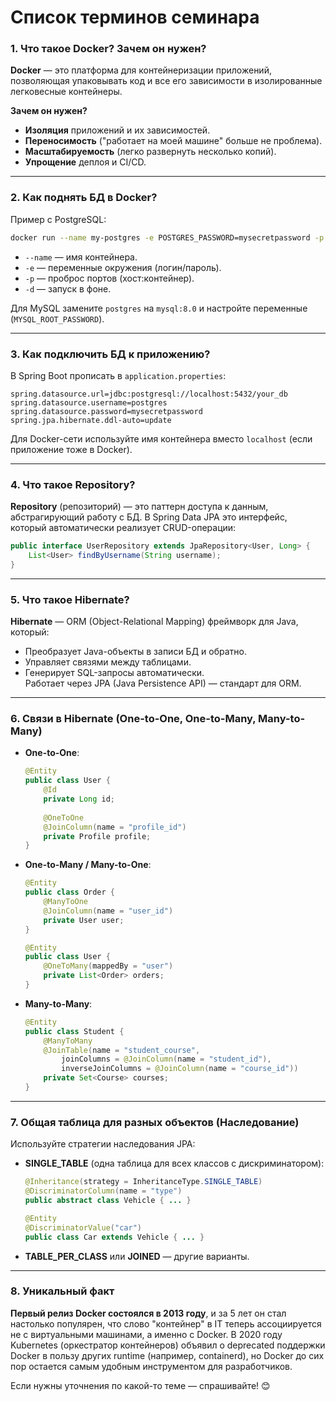 # Список терминов семинара
### 1. **Что такое Docker? Зачем он нужен?**
**Docker** — это платформа для контейнеризации приложений, позволяющая упаковывать код и все его зависимости в изолированные легковесные контейнеры.

**Зачем он нужен?**
- **Изоляция** приложений и их зависимостей.
- **Переносимость** ("работает на моей машине" больше не проблема).
- **Масштабируемость** (легко развернуть несколько копий).
- **Упрощение** деплоя и CI/CD.

---  

### 2. **Как поднять БД в Docker?**
Пример с PostgreSQL:
```bash
docker run --name my-postgres -e POSTGRES_PASSWORD=mysecretpassword -p 5432:5432 -d postgres
```  
- `--name` — имя контейнера.
- `-e` — переменные окружения (логин/пароль).
- `-p` — проброс портов (хост:контейнер).
- `-d` — запуск в фоне.

Для MySQL замените `postgres` на `mysql:8.0` и настройте переменные (`MYSQL_ROOT_PASSWORD`).

---  

### 3. **Как подключить БД к приложению?**
В Spring Boot прописать в `application.properties`:
```properties
spring.datasource.url=jdbc:postgresql://localhost:5432/your_db
spring.datasource.username=postgres
spring.datasource.password=mysecretpassword
spring.jpa.hibernate.ddl-auto=update
```  
Для Docker-сети используйте имя контейнера вместо `localhost` (если приложение тоже в Docker).

---  

### 4. **Что такое Repository?**
**Repository** (репозиторий) — это паттерн доступа к данным, абстрагирующий работу с БД. В Spring Data JPA это интерфейс, который автоматически реализует CRUD-операции:
```java
public interface UserRepository extends JpaRepository<User, Long> {
    List<User> findByUsername(String username);
}
```  

---  

### 5. **Что такое Hibernate?**
**Hibernate** — ORM (Object-Relational Mapping) фреймворк для Java, который:
- Преобразует Java-объекты в записи БД и обратно.
- Управляет связями между таблицами.
- Генерирует SQL-запросы автоматически.  
  Работает через JPA (Java Persistence API) — стандарт для ORM.

---  

### 6. **Связи в Hibernate (One-to-One, One-to-Many, Many-to-Many)**
- **One-to-One**:
  ```java
  @Entity
  public class User {
      @Id
      private Long id;
      
      @OneToOne
      @JoinColumn(name = "profile_id")
      private Profile profile;
  }
  ```  

- **One-to-Many / Many-to-One**:
  ```java
  @Entity
  public class Order {
      @ManyToOne
      @JoinColumn(name = "user_id")
      private User user;
  }

  @Entity
  public class User {
      @OneToMany(mappedBy = "user")
      private List<Order> orders;
  }
  ```  

- **Many-to-Many**:
  ```java
  @Entity
  public class Student {
      @ManyToMany
      @JoinTable(name = "student_course",
          joinColumns = @JoinColumn(name = "student_id"),
          inverseJoinColumns = @JoinColumn(name = "course_id"))
      private Set<Course> courses;
  }
  ```  

---  

### 7. **Общая таблица для разных объектов (Наследование)**
Используйте стратегии наследования JPA:
- **SINGLE_TABLE** (одна таблица для всех классов с дискриминатором):
  ```java
  @Inheritance(strategy = InheritanceType.SINGLE_TABLE)
  @DiscriminatorColumn(name = "type")
  public abstract class Vehicle { ... }

  @Entity
  @DiscriminatorValue("car")
  public class Car extends Vehicle { ... }
  ```  

- **TABLE_PER_CLASS** или **JOINED** — другие варианты.

---  

### 8. **Уникальный факт**
**Первый релиз Docker состоялся в 2013 году**, и за 5 лет он стал настолько популярен, что слово "контейнер" в IT теперь ассоциируется не с виртуальными машинами, а именно с Docker. В 2020 году Kubernetes (оркестратор контейнеров) объявил о deprecated поддержки Docker в пользу других runtime (например, containerd), но Docker до сих пор остается самым удобным инструментом для разработчиков.

Если нужны уточнения по какой-то теме — спрашивайте! 😊